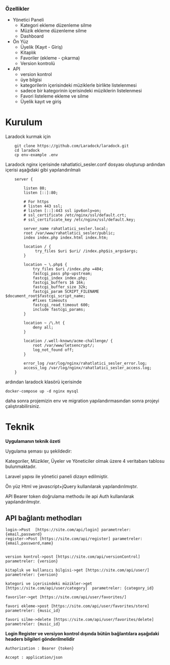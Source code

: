 ### Özellikler

- Yönetici Paneli
	- Kategori ekleme düzenleme silme
	- Müzik ekleme düzenleme silme
	- Dashboard
- Ön Yüz
	- Üyelik (Kayıt - Giriş)
	- Kitaplık
	- Favoriler (ekleme - çıkarma)
	- Version kontrolü
- API
	- version kontrol
	- üye bilgisi
	- kategorilerin içerisindeki müziklerle birlikte listelenmesi
	- sadece bir kategorinin içerisindeki müziklerin listelenmesi
	- Favori listeleme ekleme ve silme
	- Üyelik kayıt ve giriş


# Kurulum
Laradock kurmak için

        git clone https://github.com/Laradock/laradock.git
        cd laradock
        cp env-example .env

Laradock nginx içerisinde rahatlatici_sesler.conf dosyası oluşturup ardından içerisi aşağıdaki gibi yapılandırılmalı

        server {
        
            listen 80;
            listen [::]:80;
        
            # For https
            # listen 443 ssl;
            # listen [::]:443 ssl ipv6only=on;
            # ssl_certificate /etc/nginx/ssl/default.crt;
            # ssl_certificate_key /etc/nginx/ssl/default.key;
        
            server_name rahatlatici_sesler.local;
            root /var/www/rahatlatici_sesler/public;
            index index.php index.html index.htm;
        
            location / {
                 try_files $uri $uri/ /index.php$is_args$args;
            }
        
            location ~ \.php$ {
                try_files $uri /index.php =404;
                fastcgi_pass php-upstream;
                fastcgi_index index.php;
                fastcgi_buffers 16 16k;
                fastcgi_buffer_size 32k;
                fastcgi_param SCRIPT_FILENAME $document_root$fastcgi_script_name;
                #fixes timeouts
                fastcgi_read_timeout 600;
                include fastcgi_params;
            }
        
            location ~ /\.ht {
                deny all;
            }
        
            location /.well-known/acme-challenge/ {
                root /var/www/letsencrypt/;
                log_not_found off;
            }
        
            error_log /var/log/nginx/rahatlatici_sesler_error.log;
            access_log /var/log/nginx/rahatlatici_sesler_access.log;
        }
ardından laradock klasörü içerisinde 
    
    docker-compose up -d nginx mysql

daha sonra projemizin env ve migration yapılandırmasından sonra projeyi çalıştırabilirsiniz.

# Teknik

**Uygulamanın teknik özeti**

Uygulama şeması şu şekildedir:

Kategoriler, Müzikler, Üyeler ve Yöneticiler olmak üzere 4 veritabanı tablosu bulunmaktadır.

Laravel yapısı ile yönetici paneli dizayn edilmiştir.

Ön yüz Html ve javascript+jQuery kullanılarak yapılandırılmıştır.

API Bearer token doğrulama methodu ile api Auth kullanılarak yapılandırılmıştır.

**API bağlantı methodları**
--
    login->Post  [https://site.com/api/login] parametreler: {email,password}
    register->Post [https://site.com/api/register] parametreler: {email,password,name}


    version kontrol->post [https://site.com/api/versionControl] parametreler: {version}

    kitaplık ve kullanıcı bilgisi->get [https://site.com/api/user/] parametreler: {version}

    kategori ve içerisindeki müzikler->get [https://site.com/api/user/category]  parametreler: {category_id}

    favoriler->get [https://site.com/api/user/favorites/] 

    favori ekleme->post [https://site.com/api/user/favorites/store] parametreler: {music_id}

    favori silme->delete [https://site.com/api/user/favorites/delete] parametreler: {music_id}

**Login Register ve versiyon kontrol dışında bütün bağlantılara aşağıdaki headers bilgileri gönderilmelidir**

    Authorization : Bearer {token}

    Accept : application/json
